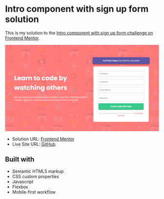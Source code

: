 <h1>Intro component with sign up form solution</h1>

This is my solution to the [Intro component with sign up form challenge on Frontend Mentor](https://www.frontendmentor.io/challenges/intro-component-with-signup-form-5cf91bd49edda32581d28fd1).


<img src="images/foto-site.png">


- Solution URL: [Frontend Mentor](https://www.frontendmentor.io/solutions/intro-component-with-sign-up-form-using-flexbox-Uqx_uNP8X-)
- Live Site URL: [GitHub](https://kalebemax.github.io/intro-component-with-sign-up-form/)


<h2>Built with</h2>

- Semantic HTML5 markup
- CSS custom properties
- Javascript
- Flexbox
- Mobile-first workflow
